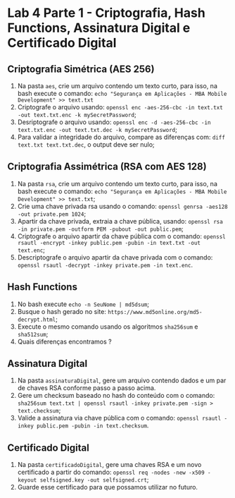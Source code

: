 # Lab 4 Parte 1 - Criptografia, Hash Functions, Assinatura Digital e Certificado Digital


## Criptografia Simétrica (AES 256)
1. Na pasta `aes`, crie um arquivo contendo um texto curto, para isso, na bash execute o comando: `echo "Segurança em Aplicações - MBA Mobile Development" >> text.txt`
2. Criptografe o arquivo usando: `openssl enc -aes-256-cbc -in text.txt -out text.txt.enc -k mySecretPassword`;
3. Desriptografe o arquivo usando: `openssl enc -d -aes-256-cbc -in text.txt.enc -out text.txt.dec -k mySecretPassword`;
4. Para validar a integridade do arquivo, compare as diferenças com: `diff text.txt text.txt.dec`, o output deve ser nulo;

## Criptografia Assimétrica (RSA com AES 128)

1. Na pasta `rsa`, crie um arquivo contendo um texto curto, para isso, na bash execute o comando: `echo "Segurança em Aplicações - MBA Mobile Development" >> text.txt`;
2. Crie uma chave privada rsa usando o comando: `openssl genrsa -aes128 -out private.pem 1024`;
3. Apartir da chave privada, extraia a chave pública, usando: `openssl rsa -in private.pem -outform PEM -pubout -out public.pem`;
4. Criptografe o arquivo apartir da chave pública com o comando: `openssl rsautl -encrypt -inkey public.pem -pubin -in text.txt -out text.enc`;
5. Descriptografe o arquivo apartir da chave privada com o comando: `openssl rsautl -decrypt -inkey private.pem -in text.enc`.

## Hash Functions

1. No bash execute `echo -n SeuNome | md5dsum`;
2. Busque o hash gerado no site: `https://www.md5online.org/md5-decrypt.html`;
3. Execute o mesmo comando usando os algoritmos `sha256sum` e `sha512sum`;
4. Quais diferenças encontramos ?

## Assinatura Digital

1. Na pasta `assinaturaDigital`, gere um arquivo contendo dados e um par de chaves RSA conforme passo a passo acima.
2. Gere um checksum baseado no hash do conteúdo com o comando: `sha256sum text.txt | openssl rsautl -inkey private.pem -sign > text.checksum`;
3. Valide a assinatura via chave pública com o comando: `openssl rsautl -inkey public.pem -pubin -in text.checksum`.


## Certificado Digital

1. Na pasta `certificadoDigital`, gere uma chaves RSA e um novo certificado a partir do comando: `openssl req -nodes -new -x509 -keyout selfsigned.key -out selfsigned.crt`;
2. Guarde esse certificado para que possamos utilizar no futuro.
